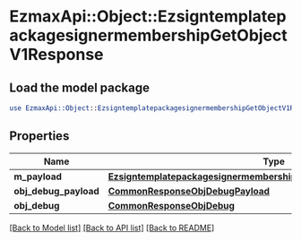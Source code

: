 # EzmaxApi::Object::EzsigntemplatepackagesignermembershipGetObjectV1Response

## Load the model package
```perl
use EzmaxApi::Object::EzsigntemplatepackagesignermembershipGetObjectV1Response;
```

## Properties
Name | Type | Description | Notes
------------ | ------------- | ------------- | -------------
**m_payload** | [**EzsigntemplatepackagesignermembershipGetObjectV1ResponseMPayload**](EzsigntemplatepackagesignermembershipGetObjectV1ResponseMPayload.md) |  | 
**obj_debug_payload** | [**CommonResponseObjDebugPayload**](CommonResponseObjDebugPayload.md) |  | [optional] 
**obj_debug** | [**CommonResponseObjDebug**](CommonResponseObjDebug.md) |  | [optional] 

[[Back to Model list]](../README.md#documentation-for-models) [[Back to API list]](../README.md#documentation-for-api-endpoints) [[Back to README]](../README.md)


